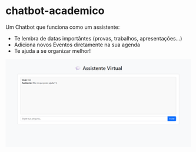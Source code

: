 # chatbot-academico

Um Chatbot que funciona como um assistente:

- Te lembra de datas importântes (provas, trabalhos, apresentações...)
- Adiciona novos Eventos diretamente na sua agenda
- Te ajuda a se organizar melhor!

![Chatbot em uso](imagens/chatbot.png)
